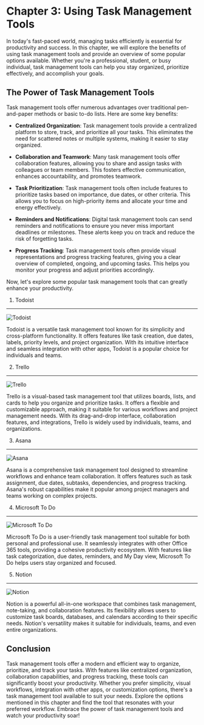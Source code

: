 Chapter 3: Using Task Management Tools
======================================

In today's fast-paced world, managing tasks efficiently is essential for productivity and success. In this chapter, we will explore the benefits of using task management tools and provide an overview of some popular options available. Whether you're a professional, student, or busy individual, task management tools can help you stay organized, prioritize effectively, and accomplish your goals.

The Power of Task Management Tools
----------------------------------

Task management tools offer numerous advantages over traditional pen-and-paper methods or basic to-do lists. Here are some key benefits:

* **Centralized Organization**: Task management tools provide a centralized platform to store, track, and prioritize all your tasks. This eliminates the need for scattered notes or multiple systems, making it easier to stay organized.

* **Collaboration and Teamwork**: Many task management tools offer collaboration features, allowing you to share and assign tasks with colleagues or team members. This fosters effective communication, enhances accountability, and promotes teamwork.

* **Task Prioritization**: Task management tools often include features to prioritize tasks based on importance, due dates, or other criteria. This allows you to focus on high-priority items and allocate your time and energy effectively.

* **Reminders and Notifications**: Digital task management tools can send reminders and notifications to ensure you never miss important deadlines or milestones. These alerts keep you on track and reduce the risk of forgetting tasks.

* **Progress Tracking**: Task management tools often provide visual representations and progress tracking features, giving you a clear overview of completed, ongoing, and upcoming tasks. This helps you monitor your progress and adjust priorities accordingly.

Now, let's explore some popular task management tools that can greatly enhance your productivity.

1. Todoist
----------

![Todoist](https://i.imgur.com/6hKuhGC.png)

Todoist is a versatile task management tool known for its simplicity and cross-platform functionality. It offers features like task creation, due dates, labels, priority levels, and project organization. With its intuitive interface and seamless integration with other apps, Todoist is a popular choice for individuals and teams.

2. Trello
---------

![Trello](https://i.imgur.com/qjZ8S0C.png)

Trello is a visual-based task management tool that utilizes boards, lists, and cards to help you organize and prioritize tasks. It offers a flexible and customizable approach, making it suitable for various workflows and project management needs. With its drag-and-drop interface, collaboration features, and integrations, Trello is widely used by individuals, teams, and organizations.

3. Asana
--------

![Asana](https://i.imgur.com/7BZc9W4.png)

Asana is a comprehensive task management tool designed to streamline workflows and enhance team collaboration. It offers features such as task assignment, due dates, subtasks, dependencies, and progress tracking. Asana's robust capabilities make it popular among project managers and teams working on complex projects.

4. Microsoft To Do
------------------

![Microsoft To Do](https://i.imgur.com/g0bcMUa.png)

Microsoft To Do is a user-friendly task management tool suitable for both personal and professional use. It seamlessly integrates with other Office 365 tools, providing a cohesive productivity ecosystem. With features like task categorization, due dates, reminders, and My Day view, Microsoft To Do helps users stay organized and focused.

5. Notion
---------

![Notion](https://i.imgur.com/pDoRqjz.png)

Notion is a powerful all-in-one workspace that combines task management, note-taking, and collaboration features. Its flexibility allows users to customize task boards, databases, and calendars according to their specific needs. Notion's versatility makes it suitable for individuals, teams, and even entire organizations.

Conclusion
----------

Task management tools offer a modern and efficient way to organize, prioritize, and track your tasks. With features like centralized organization, collaboration capabilities, and progress tracking, these tools can significantly boost your productivity. Whether you prefer simplicity, visual workflows, integration with other apps, or customization options, there's a task management tool available to suit your needs. Explore the options mentioned in this chapter and find the tool that resonates with your preferred workflow. Embrace the power of task management tools and watch your productivity soar!
